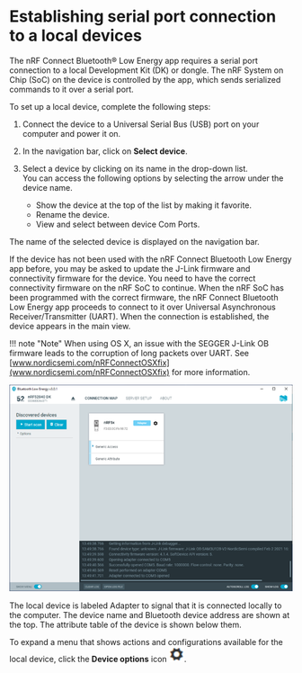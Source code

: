 # Establishing serial port connection to a local devices

The nRF Connect Bluetooth® Low Energy app requires a serial port connection to a local Development Kit (DK) or dongle. The nRF System on Chip (SoC) on the device is controlled by the app, which sends serialized commands to it over a serial port.

To set up a local device, complete the following steps:

1. Connect the device to a Universal Serial Bus (USB) port on your computer and power it on.
2. In the navigation bar, click on **Select device**.
3. Select a device by clicking on its name in the drop-down list.</br>
   You can access the following options by selecting the arrow under the device name.

    - Show the device at the top of the list by making it favorite.
    - Rename the device.
    - View and select between device Com Ports.

The name of the selected device is displayed on the navigation bar.

If the device has not been used with the nRF Connect Bluetooth Low Energy app before, you may be asked to update the J-Link firmware and connectivity firmware for the device. You need to have the correct connectivity firmware on the nRF SoC to continue. When the nRF SoC has been programmed with the correct firmware, the nRF Connect Bluetooth Low Energy app proceeds to connect to it over Universal Asynchronous Receiver/Transmitter (UART). When the connection is established, the device appears in the main view.

!!! note "Note"
      When using OS X, an issue with the SEGGER J-Link OB firmware leads to the corruption of long packets over UART. See [www.nordicsemi.com/nRFConnectOSXfix](www.nordicsemi.com/nRFConnectOSXfix) for more information.

![Local device view](./screenshots/nRF_connect_local_device.png "Local device view")

The local device is labeled Adapter to signal that it is connected locally to the computer. The device name and Bluetooth device address are shown at the top. The attribute table of the device is shown below them.

To expand a menu that shows actions and configurations available for the local device, click the **Device options** icon ![Device options icon](./screenshots/cog.png).